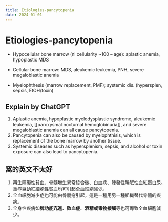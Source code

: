 ```yaml
---
title: Etiologies-pancytopenia
date: 2024-01-01
---
```

# Etiologies-pancytopenia

* Hypocellular bone marrow (nl cellularity ~100 – age): aplastic anemia, hypoplastic MDS

* Cellular bone marrow: MDS, aleukemic leukemia, PNH, severe megaloblastic anemia

* Myelophthesis (marrow replacement, PMF); systemic dis. (hypersplen, sepsis, EtOH/toxin)


## Explain by ChatGPT


1. Aplastic anemia, hypoplastic myelodysplastic syndrome, aleukemic leukemia, [[paroxysmal nocturnal hemoglobinuria]], and severe megaloblastic anemia can all cause pancytopenia.
2. Pancytopenia can also be caused by myelophthisis, which is replacement of the bone marrow by another tissue.
3. Systemic diseases such as hypersplenism, sepsis, and alcohol or toxin exposure can also lead to pancytopenia.

## 窩的英文不太好

1. 再生障礙性貧血、骨髓增生異常綜合徵、白血病、陣發性睡眠性血紅蛋白尿、重症巨幼紅細胞性貧血均可引起全血細胞減少。
2. 全血細胞減少症也可能由骨髓瘤引起，這是一種用另一種組織替代骨髓的疾病。
3. 全身性疾病如**脾功能亢進**、**敗血症**、**酒精或毒物接觸**等也可導致全血細胞減少。
